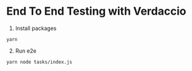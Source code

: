 # End To End Testing with Verdaccio

1. Install packages

```
yarn
```

2. Run e2e

```
yarn node tasks/index.js
```
